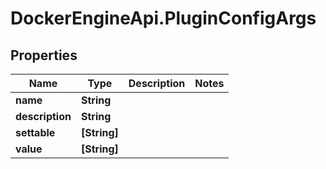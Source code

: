 # DockerEngineApi.PluginConfigArgs

## Properties
Name | Type | Description | Notes
------------ | ------------- | ------------- | -------------
**name** | **String** |  | 
**description** | **String** |  | 
**settable** | **[String]** |  | 
**value** | **[String]** |  | 



